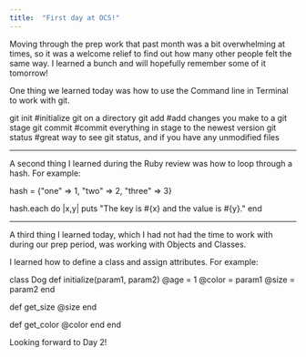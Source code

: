 ```yaml
---
title:  "First day at OCS!"
---
```


Moving through the prep work that past month was a bit overwhelming at times, so it was a welcome relief to find out how many other people felt the same way. I learned a bunch and will hopefully remember some of it tomorrow!

One thing we learned today was how to use the Command line in Terminal to work with git.

git init #initialize git on a directory
git add #add changes you make to a git stage
git commit #commit everything in stage to the newest version
git status #great way to see git status, and if you have any unmodified files

***

A second thing I learned during the Ruby review was how to loop through a hash. For example:

hash = {"one" => 1, "two" => 2, "three" => 3}

hash.each do |x,y|
  puts "The key is #{x} and the value is #{y}."
end

***

A third thing I learned today, which I had not had the time to work with during our prep period, was working with Objects and Classes.

I learned how to define a class and assign attributes. For example:

class Dog
  def initialize(param1, param2)
    @age = 1
    @color = param1
    @size = param2
  end
  
  def get_size
    @size
  end
  
  def get_color
    @color
  end
end

Looking forward to Day 2!

